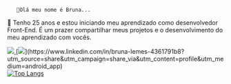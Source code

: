        👋Olá meu nome é Bruna...
🌱 Tenho 25 anos e estou iniciando meu aprendizado como desenvolvedor Front-End.
 É um prazer compartilhar meus projetos e o desenvolvimento do meu aprendizado com vocês.

<a href="mailto:brunalemes2503@gmail.com">
<img src="https://img.shields.io/badge/Gmail-D14836?style=for-the-badge&logo=gmail&logoColor=white"/>
</a>
[<img src="https://img.shields.io/badge/LinkedIn-0077B5?style=for-the-badge&logo=linkedin&logoColor=white">](https://www.linkedin.com/in/bruna-lemes-4361791b8?utm_source=share&utm_campaign=share_via&utm_content=profile&utm_medium=android_app)
<div style="width: 200px;">
<a href="https://github.com/Metizsa/github-readme-stats">
  <img src="https://github-readme-stats.vercel.app/api/top-langs/?username=Metizsa&langs_count=8" alt="Top Langs" />
</a>
</div>
